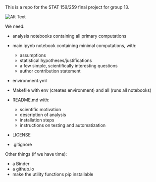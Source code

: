 This is a repo for the STAT 159/259 final project for group 13.

![Alt Text](figures/timelapsegif.gif)



We need:


- analysis notebooks containing all primary computations

- main.ipynb notebook containing minimal computations, with:

    - assumptions
    - statistical hypotheses/justifications
    - a few simple, scientifically interesting questions
    - author contribution statement

- environment.yml
 
- Makefile with env (creates environment) and all (runs all notebooks)

- README.md with:
  - scientific motivation
  - description of analysis
  - installation steps
  - instructions on testing and automatization
- LICENSE

- .gitignore


Other things (if we have time):

   - a Binder
   - a github.io 
   - make the utility functions pip installable 
